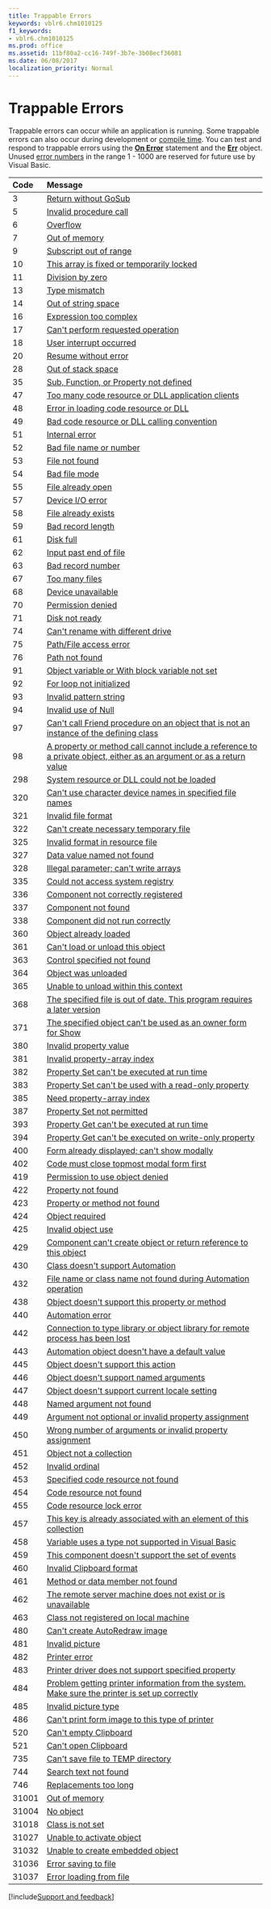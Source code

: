 ```yaml
---
title: Trappable Errors
keywords: vblr6.chm1010125
f1_keywords:
- vblr6.chm1010125
ms.prod: office
ms.assetid: 11bf80a2-cc16-749f-3b7e-3b08ecf36081
ms.date: 06/08/2017
localization_priority: Normal
---
```



# Trappable Errors

Trappable errors can occur while an application is running. Some trappable errors can also occur during development or [compile time](../../Glossary/vbe-glossary.md#compile-time). You can test and respond to trappable errors using the  [**On Error**](../../reference/user-interface-help/on-error-statement.md) statement and the [**Err**](../../reference/user-interface-help/err-object.md) object. Unused [error numbers](../../Glossary/vbe-glossary.md#error-number) in the range 1 - 1000 are reserved for future use by Visual Basic.



|**Code**|**Message**|
|:-----|:-----|
|3|[Return without GoSub](return-without-gosub-error-3.md)|
|5|[Invalid procedure call](invalid-procedure-call-or-argument-error-5.md)|
|6|[Overflow](overflow-error-6.md)|
|7|[Out of memory](out-of-memory-error-7.md)|
|9|[Subscript out of range](subscript-out-of-range-error-9.md)|
|10|[This array is fixed or temporarily locked](this-array-is-fixed-or-temporarily-locked-error-10.md)|
|11|[Division by zero](division-by-zero-error-11.md)|
|13|[Type mismatch](type-mismatch-error-13.md)|
|14|[Out of string space](out-of-string-space-error-14.md)|
|16|[Expression too complex](expression-too-complex-error-16.md)|
|17|[Can't perform requested operation](can-t-perform-requested-operation-error-17.md)|
|18|[User interrupt occurred](user-interrupt-occurred-error-18.md)|
|20|[Resume without error](resume-without-error-error-20.md)|
|28|[Out of stack space](out-of-stack-space-error-28.md)|
|35|[Sub, Function, or Property not defined](sub-function-or-property-not-defined-error-35.md)|
|47|[Too many code resource or DLL application clients](too-many-dll-application-clients.md)|
|48|[Error in loading code resource or DLL](error-in-loading-dll-error-48.md)|
|49|[Bad code resource or DLL calling convention](bad-dll-calling-convention-error-49.md)|
|51|[Internal error](internal-error-error-51.md)|
|52|[Bad file name or number](bad-file-name-or-number-error-52.md)|
|53|[File not found](file-not-found-error-53.md)|
|54|[Bad file mode](bad-file-mode-error-54.md)|
|55|[File already open](file-already-open-error-55.md)|
|57|[Device I/O error](device-i-o-error-error-57.md)|
|58|[File already exists](file-already-exists-error-58.md)|
|59|[Bad record length](bad-record-length-error-59.md)|
|61|[Disk full](disk-full-error-61.md)|
|62|[Input past end of file](input-past-end-of-file-error-62.md)|
|63|[Bad record number](bad-record-number-error-63.md)|
|67|[Too many files](too-many-files-error-67.md)|
|68|[Device unavailable](device-unavailable-error-68.md)|
|70|[Permission denied](permission-denied-error-70.md)|
|71|[Disk not ready](disk-not-ready-error-71.md)|
|74|[Can't rename with different drive](can-t-rename-with-different-drive-error-74.md)|
|75|[Path/File access error](path-file-access-error-error-75.md)|
|76|[Path not found](path-not-found-error-76.md)|
|91|[Object variable or With block variable not set](object-variable-not-set-error-91.md)|
|92|[For loop not initialized](for-loop-not-initialized-error-92.md)|
|93|[Invalid pattern string](invalid-pattern-string-error-93.md)|
|94|[Invalid use of Null](invalid-use-of-null-error-94.md)|
|97|[Can't call Friend procedure on an object that is not an instance of the defining class](can-t-call-friend-procedure-on-an-object-that-isn-t-an-instance-of-the-defining.md)|
|98|[A property or method call cannot include a reference to a private object, either as an argument or as a return value](a-property-or-method-call-cannot-include-a-reference-to-a-private-object-either.md)|
|298|[System resource or DLL could not be loaded](system-dll-dll-could-not-be-loaded-error-298.md)|
|320|[Can't use character device names in specified file names](can-t-use-character-device-names-in-file-namesitemerror-320.md)|
|321|[Invalid file format](invalid-file-format-error-3212-of-2.md)|
|322|[Can't create necessary temporary file](can-t-create-necessary-temporary-file-error-322.md)|
|325|[Invalid format in resource file](invalid-format-in-resource-file-error-325.md)|
|327|[Data value named not found](data-value-named-not-found-error-327.md)|
|328|[Illegal parameter; can't write arrays](illegal-parameter-can-t-write-arrays-error-328.md)|
|335|[Could not access system registry](could-not-access-system-registry-error-335.md)|
|336|[Component not correctly registered](activex-component-not-correctly-registered-error-336.md)|
|337|[Component not found](object-server-not-found-error-337.md)|
|338|[Component did not run correctly](activex-component-did-not-run-correctly-error-338.md)|
|360|[Object already loaded](object-already-loaded-error-360.md)|
|361|[Can't load or unload this object](can-t-load-or-unload-this-object-error-361.md)|
|363|[Control specified not found](activex-control-item-not-found-error-363.md)|
|364|[Object was unloaded](object-was-unloaded-error-364.md)|
|365|[Unable to unload within this context](unable-to-unload-within-this-context-error-365.md)|
|368|[The specified file is out of date. This program requires a later version](the-file-item-is-out-of-date-this-program-requires-a-later-version-error-368.md)|
|371|[The specified object can't be used as an owner form for Show](the-specified-object-can-t-be-used-as-an-owner-form-for-showerror-371.md)|
|380|[Invalid property value](invalid-property-value-error-3801-of-2.md)|
|381|[Invalid property-array index](invalid-property-array-index-error-381.md)|
|382|[Property Set can't be executed at run time](property-set-can-t-be-executed-at-run-time-error-382.md)|
|383|[Property Set can't be used with a read-only property](property-set-can-t-be-used-with-a-read-only-property-error-383.md)|
|385|[Need property-array index](need-property-array-index-error-385.md)|
|387|[Property Set not permitted](property-set-not-permitted-error-387.md)|
|393|[Property Get can't be executed at run time](property-get-can-t-be-executed-at-run-time-error-393.md)|
|394|[Property Get can't be executed on write-only property](property-get-can-t-be-executed-on-write-only-property-error-394.md)|
|400|[Form already displayed; can't show modally](form-already-displayed-can-t-show-modally-error-400.md)|
|402|[Code must close topmost modal form first](must-close-or-hide-topmost-modal-form-first-error-402.md)|
|419|[Permission to use object denied](permission-to-use-object-denied-error-419.md)|
|422|[Property not found](property-not-found-error-422.md)|
|423|[Property or method not found](property-or-method-not-found-error-423.md)|
|424|[Object required](object-required-error-424.md)|
|425|[Invalid object use](invalid-object-use-error-425.md)|
|429|[Component can't create object or return reference to this object](activex-component-can-t-create-object-or-return-reference-to-this-object-error-4.md)|
|430|[Class doesn't support Automation](class-doesn-t-support-automation-error-430.md)|
|432|[File name or class name not found during Automation operation](filename-or-class-name-not-found-during-automation-operation-error-432.md)|
|438|[Object doesn't support this property or method](object-doesn-t-support-this-property-or-method-error-438.md)|
|440|[Automation error](automation-error-error-440.md)|
|442|[Connection to type library or object library for remote process has been lost](connection-to-type-library-or-object-library-for-remote-process-has-been-lost-er.md)|
|443|[Automation object doesn't have a default value](automation-object-doesn-t-have-a-default-value-error-443.md)|
|445|[Object doesn't support this action](object-doesn-t-support-this-action-error-445.md)|
|446|[Object doesn't support named arguments](object-doesn-t-support-named-arguments-error-446.md)|
|447|[Object doesn't support current locale setting](object-doesn-t-support-current-locale-setting-error-447.md)|
|448|[Named argument not found](named-argument-not-found-error-448.md)|
|449|[Argument not optional or invalid property assignment](argument-not-optional-error-449.md)|
|450|[Wrong number of arguments or invalid property assignment](wrong-number-of-arguments-error-450.md)|
|451|[Object not a collection](property-let-procedure-not-defined-and-property-get-procedure-did-not-return-an.md)|
|452|[Invalid ordinal](invalid-ordinal-error-452.md)|
|453|[Specified code resource not found](specified-dll-function-not-found-error-453.md)|
|454|[Code resource not found](code-resource-not-found-error-454.md)|
|455|[Code resource lock error](code-resource-lock-error-error-455.md)|
|457|[This key is already associated with an element of this collection](this-key-is-already-associated-with-an-element-of-this-collection-error-457.md)|
|458|[Variable uses a type not supported in Visual Basic](variable-uses-a-type-not-supported-in-visual-basic-error-458.md)|
|459|[This component doesn't support the set of events](this-component-doesn-t-support-this-set-of-events-error-459.md)|
|460|[Invalid Clipboard format](invalid-clipboard-format-error-4602-of-2.md)|
|461|[Method or data member not found](method-or-data-member-not-found-error-461.md)|
|462|[The remote server machine does not exist or is unavailable](the-remote-server-machine-does-not-exist-or-is-unavailable-error-462.md)|
|463|[Class not registered on local machine](class-not-registered-on-local-machine-error-463.md)|
|480|[Can't create AutoRedraw image](can-t-create-autoredraw-image-error-480.md)|
|481|[Invalid picture](invalid-picture-error-4812-of-2.md)|
|482|[Printer error](printer-error-error-4822-of-2.md)|
|483|[Printer driver does not support specified property](printer-driver-does-not-support-specified-property-error-483.md)|
|484|[Problem getting printer information from the system. Make sure the printer is set up correctly](problem-getting-printer-information-from-the-system-make-sure-the-printer-is-set.md)|
|485|[Invalid picture type](invalid-picture-type-error-485.md)|
|486|[Can't print form image to this type of printer](can-t-print-form-image-to-this-type-of-printer-error-486.md)|
|520|[Can't empty Clipboard](can-t-empty-clipboard-error-520.md)|
|521|[Can't open Clipboard](can-t-open-clipboard-error-521.md)|
|735|[Can't save file to TEMP directory](can-t-save-file-to-temp-directory-error-735.md)|
|744|[Search text not found](search-text-not-found-error-744.md)|
|746|[Replacements too long](replacements-too-long-error-746.md)|
|31001|[Out of memory](out-of-memory-error-31001.md)|
|31004|[No object](no-object-error-31004.md)|
|31018|[Class is not set](class-is-not-set-error-31018.md)|
|31027|[Unable to activate object](unable-to-activate-object-error-31027.md)|
|31032|[Unable to create embedded object](unable-to-create-embedded-object-error-31032.md)|
|31036|[Error saving to file](error-saving-to-file-error-31036.md)|
|31037|[Error loading from file](error-loading-from-file-error-31037.md)|

[!include[Support and feedback](~/includes/feedback-boilerplate.md)]
